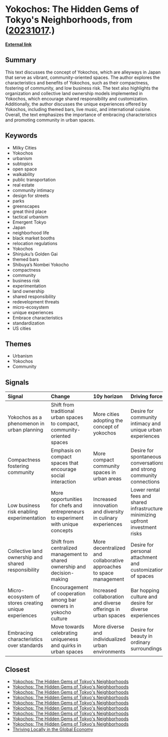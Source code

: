 # __Yokochos: The Hidden Gems of Tokyo's Neighborhoods__, from ([20231017](https://kghosh.substack.com/p/20231017).)

__[External link](https://milkycities.substack.com/p/yokochos-a-perfect-third-place)__



## Summary

This text discusses the concept of Yokochos, which are alleyways in Japan that serve as vibrant, community-oriented spaces. The author explores the characteristics and benefits of Yokochos, such as their compactness, fostering of community, and low business risk. The text also highlights the organization and collective land ownership models implemented in Yokochos, which encourage shared responsibility and customization. Additionally, the author discusses the unique experiences offered by Yokochos, including themed bars, live music, and international cuisine. Overall, the text emphasizes the importance of embracing characteristics and promoting community in urban spaces.

## Keywords

* Milky Cities
* Yokochos
* urbanism
* subtopics
* open space
* walkability
* public transportation
* real estate
* community intimacy
* design for streets
* parks
* greenscapes
* great third place
* tactical urbanism
* Emergent Tokyo
* Japan
* neighborhood life
* black market booths
* relocation regulations
* Yokochos
* Shinjuku’s Golden Gai
* themed bars
* Shibuya’s Nombei Yokocho
* compactness
* community
* business risk
* experimentation
* land ownership
* shared responsibility
* redevelopment threats
* micro-ecosystem
* unique experiences
* Embrace characteristics
* standardization
* US cities

## Themes

* Urbanism
* Yokochos
* Community

## Signals

| Signal                                                | Change                                                                            | 10y horizon                                                         | Driving force                                                                   |
|:------------------------------------------------------|:----------------------------------------------------------------------------------|:--------------------------------------------------------------------|:--------------------------------------------------------------------------------|
| Yokochos as a phenomenon in urban planning            | Shift from traditional urban spaces to compact, community-oriented spaces         | More cities adopting the concept of yokochos                        | Desire for community intimacy and unique urban experiences                      |
| Compactness fostering community                       | Emphasis on compact spaces that encourage social interaction                      | More compact community spaces in urban areas                        | Desire for spontaneous conversations and strong community connections           |
| Low business risk enabling experimentation            | More opportunities for chefs and entrepreneurs to experiment with unique concepts | Increased innovation and diversity in culinary experiences          | Lower rental fees and shared infrastructure minimizing upfront investment risks |
| Collective land ownership and shared responsibility   | Shift from centralized management to shared ownership and decision-making         | More decentralized and collaborative approaches to space management | Desire for personal attachment and customization of spaces                      |
| Micro-ecosystem of stores creating unique experiences | Encouragement of cooperation among bar owners in yokocho culture                  | Increased collaboration and diverse offerings in urban spaces       | Bar hopping culture and desire for diverse experiences                          |
| Embracing characteristics over standards              | Move towards celebrating uniqueness and quirks in urban spaces                    | More diverse and individualized urban environments                  | Desire for beauty in ordinary surroundings                                      |

## Closest

* [Yokochos: The Hidden Gems of Tokyo's Neighborhoods](81bce8483d29b043747e3f6a32895c7f)
* [Yokochos: The Hidden Gems of Tokyo's Neighborhoods](81bce8483d29b043747e3f6a32895c7f)
* [Yokochos: The Hidden Gems of Tokyo's Neighborhoods](81bce8483d29b043747e3f6a32895c7f)
* [Yokochos: The Hidden Gems of Tokyo's Neighborhoods](81bce8483d29b043747e3f6a32895c7f)
* [Yokochos: The Hidden Gems of Tokyo's Neighborhoods](81bce8483d29b043747e3f6a32895c7f)
* [Yokochos: The Hidden Gems of Tokyo's Neighborhoods](81bce8483d29b043747e3f6a32895c7f)
* [Yokochos: The Hidden Gems of Tokyo's Neighborhoods](81bce8483d29b043747e3f6a32895c7f)
* [Yokochos: The Hidden Gems of Tokyo's Neighborhoods](81bce8483d29b043747e3f6a32895c7f)
* [Yokochos: The Hidden Gems of Tokyo's Neighborhoods](81bce8483d29b043747e3f6a32895c7f)
* [Thriving Locally in the Global Economy](b0f9303688b3f36feafd21625c5d3461)